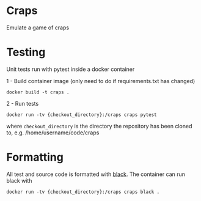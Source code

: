 # Craps

Emulate a game of craps

# Testing

Unit tests run with pytest inside a docker container

1 - Build container image (only need to do if requirements.txt has changed)
```shell
docker build -t craps .
```

2 - Run tests
```shell
docker run -tv {checkout_directory}:/craps craps pytest
```
where `checkout_directory` is the directory the repository has been cloned to, e.g. /home/username/code/craps

# Formatting

All test and source code is formatted with [black](https://github.com/psf/black). The container can run black with
```shell
docker run -tv {checkout_directory}:/craps craps black .
```

